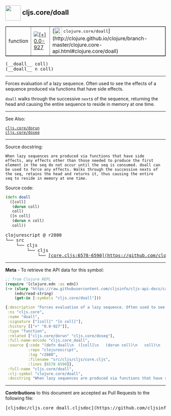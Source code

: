 ## <img width="48px" valign="middle" src="http://i.imgur.com/Hi20huC.png"> cljs.core/doall

 <table border="1">
<tr>

<td>function</td>
<td><a href="https://github.com/cljsinfo/cljs-api-docs/tree/0.0-927"><img valign="middle" alt="[+] 0.0-927" src="https://img.shields.io/badge/+-0.0--927-lightgrey.svg"></a> </td>
<td>
[<img height="24px" valign="middle" src="http://i.imgur.com/1GjPKvB.png"> <samp>clojure.core/doall</samp>](http://clojure.github.io/clojure/branch-master/clojure.core-api.html#clojure.core/doall)
</td>
</tr>
</table>

 <samp>
(__doall__ coll)<br>
</samp>
 <samp>
(__doall__ n coll)<br>
</samp>

---

Forces evaluation of a lazy sequence. Often used to see the effects of a
sequence produced via functions that have side effects.

`doall` walks through the successive `next`s of the sequence, returning the head
and causing the entire sequence to reside in memory at one time.

---


See Also:

[`cljs.core/dorun`](cljs.core_dorun.md)<br>
[`cljs.core/doseq`](cljs.core_doseq.md)<br>

---

Source docstring:

```
When lazy sequences are produced via functions that have side
effects, any effects other than those needed to produce the first
element in the seq do not occur until the seq is consumed. doall can
be used to force any effects. Walks through the successive nexts of
the seq, retains the head and returns it, thus causing the entire
seq to reside in memory at one time.
```

Source code:

```clj
(defn doall
  ([coll]
   (dorun coll)
   coll)
  ([n coll]
   (dorun n coll)
   coll))
```

 <pre>
clojurescript @ r2080
└── src
    └── cljs
        └── cljs
            └── <ins>[core.cljs:6578-6590](https://github.com/clojure/clojurescript/blob/r2080/src/cljs/cljs/core.cljs#L6578-L6590)</ins>
</pre>


---

__Meta__ - To retrieve the API data for this symbol:

```clj
;; from Clojure REPL
(require '[clojure.edn :as edn])
(-> (slurp "https://raw.githubusercontent.com/cljsinfo/cljs-api-docs/catalog/cljs-api.edn")
    (edn/read-string)
    (get-in [:symbols "cljs.core/doall"]))
```

```clj
{:description "Forces evaluation of a lazy sequence. Often used to see the effects of a\nsequence produced via functions that have side effects.\n\n`doall` walks through the successive `next`s of the sequence, returning the head\nand causing the entire sequence to reside in memory at one time.",
 :ns "cljs.core",
 :name "doall",
 :signature ["[coll]" "[n coll]"],
 :history [["+" "0.0-927"]],
 :type "function",
 :related ["cljs.core/dorun" "cljs.core/doseq"],
 :full-name-encode "cljs.core_doall",
 :source {:code "(defn doall\n  ([coll]\n   (dorun coll)\n   coll)\n  ([n coll]\n   (dorun n coll)\n   coll))",
          :repo "clojurescript",
          :tag "r2080",
          :filename "src/cljs/cljs/core.cljs",
          :lines [6578 6590]},
 :full-name "cljs.core/doall",
 :clj-symbol "clojure.core/doall",
 :docstring "When lazy sequences are produced via functions that have side\neffects, any effects other than those needed to produce the first\nelement in the seq do not occur until the seq is consumed. doall can\nbe used to force any effects. Walks through the successive nexts of\nthe seq, retains the head and returns it, thus causing the entire\nseq to reside in memory at one time."}

```

---

__Contributions__ to this document are accepted as Pull Requests to the following file:

 <pre>
[cljsdoc/cljs.core_doall.cljsdoc](https://github.com/cljsinfo/cljs-api-docs/blob/master/cljsdoc/cljs.core_doall.cljsdoc)
</pre>


